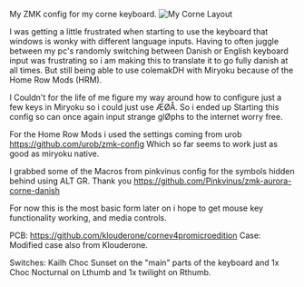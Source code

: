 My ZMK config for my corne keyboard.
![My Corne Layout](https://github.com/user-attachments/assets/788c8a56-22fc-4c24-91c0-e55e2a5c5f5c)

I was getting a little frustrated when starting to use the keyboard that windows is wonky with different language inputs.
Having to often juggle between my pc's randomly switching between Danish or English keyboard input was frustrating so i am making this to 
translate it to go fully danish at all times. But still being able to use colemakDH with Miryoku because of the Home Row Mods (HRM).

I Couldn't for the life of me figure my way around how to configure just a few keys in Miryoku so i could just use ÆØÅ.
So i ended up Starting this config so can once again input strange glØphs to the internet worry free.

For the Home Row Mods i used the settings coming from urob https://github.com/urob/zmk-config 
Which so far seems to work just as good as miryoku native.

I grabbed some of the Macros from pinkvinus config for the symbols hidden behind using ALT GR. Thank you https://github.com/Pinkvinus/zmk-aurora-corne-danish

For now this is the most basic form later on i hope to get mouse key functionality working, and media controls.

PCB: https://github.com/klouderone/cornev4promicroedition
Case: Modified case also from Klouderone.

Switches: Kailh Choc Sunset on the "main" parts of the keyboard and 1x Choc Nocturnal on Lthumb and 1x twilight on Rthumb. 
